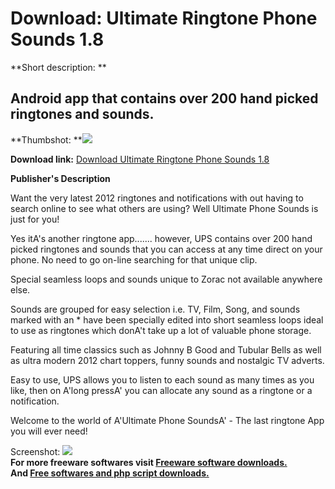 # Download: Ultimate Ringtone Phone Sounds 1.8

**Short description: **

## Android app that contains over 200 hand picked ringtones and sounds.

  
**Thumbshot: **![](http://www.freewarefiles.com/screenshot/pp_ups_md.jpg)   
  
**Download link:** [Download Ultimate Ringtone Phone Sounds 1.8](http://freesoftwares.boysofts.com/Ultimate-Ringtone-Phone-Sounds_program_98969.html)  
  

**Publisher's Description**  
  

Want the very latest 2012 ringtones and notifications with out having to
search online to see what others are using? Well Ultimate Phone Sounds is just
for you!

Yes itA's another ringtone app....... however, UPS contains over 200 hand
picked ringtones and sounds that you can access at any time direct on your
phone. No need to go on-line searching for that unique clip.

Special seamless loops and sounds unique to Zorac not available anywhere else.

Sounds are grouped for easy selection i.e. TV, Film, Song, and sounds marked
with an * have been specially edited into short seamless loops ideal to use as
ringtones which donA't take up a lot of valuable phone storage.

Featuring all time classics such as Johnny B Good and Tubular Bells as well as
ultra modern 2012 chart toppers, funny sounds and nostalgic TV adverts.

Easy to use, UPS allows you to listen to each sound as many times as you like,
then on A'long pressA' you can allocate any sound as a ringtone or a
notification.

Welcome to the world of A'Ultimate Phone SoundsA' - The last ringtone App you
will ever need!

  
  
Screenshot: ![](http://www.freewarefiles.com/screenshot/pp_ups.jpg)  
**For more freeware softwares visit [Freeware software downloads.](http://freesoftwares.boysofts.com/)**   
**And [Free softwares and php script downloads.](http://www.boysofts.com/)**

